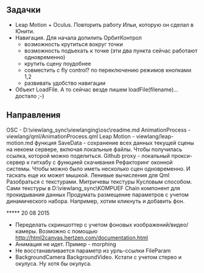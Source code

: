 ## Задачки
* Leap Motion + Oculus. Повторить работу Ильи, которую он сделал в Юнити.
* Навигация. Для начала допилить ОрбитКонтрол
  * возможность крутиться вокруг точки 
  * возможность подъехать к точке (эти два пункта сейчас работают одновременно)
  * крутить сцену поудобнее
  * совместить с fly control? по переключению режимов кнопками 1,2
  * развивать удобство навигации
* Объект LoadFile. А то сейчас везде пишем loadFile(filename)... достало ;-)  

## Направления
OSC - D:\viewlang_sync\viewlanging\osc\readme.md 
AnimationProcess - viewlang/qml/AnimationProcess.qml 
Leap Motion - viewlang/leap-motion.md 
функция SaveData - сохранение всех данных текущей сцены на некоем сервере, включая локальные файлы. Чтобы получилась ссылка, которой можно поделиться.
Github proxy - локальный прокси-сервер к гитхабу с функцией скачивания
Рефакторинг оконной системы. Чтобы можно было иметь несколько сцен одновременно. И таскать еще их может мышкой.
Ленивые вычисления для Qml
Разобраться с текстурами. Митричевы текстуры Кусловым способом. Сами текстуры в D:\viewlang_sync\KOMPUEF 
Chain компонент для прокидывания данных
Продумать размещение параметров с учетом динамического набора. Например, хотим кликнуть и добавить фон.


***** 20 08 2015
* Переделать скриншоттер с учетом фоновых изображений/видео/камеры. Возможно с помощью http://html2canvas.hertzen.com/documentation.html
* Анимация не идет. Пример - morphing
* Не восстанавливается параметр из урль-ссылки FileParam
* BackgroundCamera BackgroundVideo. Кстати с учетом стерео и окулуса. Ну хотя бы окулуса.